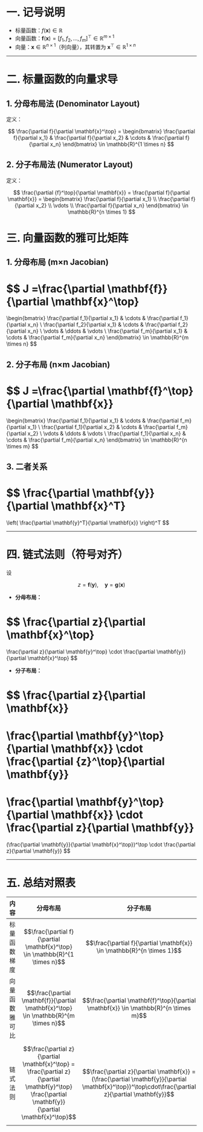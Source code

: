 
# 一. 记号说明

- 标量函数：$f(\mathbf{x}) \in \mathbb{R}$  
- 向量函数：$\mathbf{f}(\mathbf{x}) = [f_1, f_2, \dots, f_m]^\top \in \mathbb{R}^{m \times 1}$ 
- 向量：$\mathbf{x} \in \mathbb{R}^{n \times 1}$（列向量），其转置为 $\mathbf{x}^\top \in \mathbb{R}^{1 \times n}$  

---

# 二. 标量函数的向量求导  

## 1. 分母布局法 (Denominator Layout)

定义：

$$
\frac{\partial f}{\partial \mathbf{x}^\top} 
= \begin{bmatrix}
\frac{\partial f}{\partial x_1} &
\frac{\partial f}{\partial x_2} &
\cdots &
\frac{\partial f}{\partial x_n}
\end{bmatrix}
\in \mathbb{R}^{1 \times n}
$$

## 2. 分子布局法 (Numerator Layout)

定义：

$$
\frac{\partial {f}^\top}{\partial \mathbf{x}}
= \frac{\partial f}{\partial \mathbf{x}}
= \begin{bmatrix}
\frac{\partial f}{\partial x_1} \\
\frac{\partial f}{\partial x_2} \\
\vdots \\
\frac{\partial f}{\partial x_n}
\end{bmatrix}
\in \mathbb{R}^{n \times 1}
$$

# 三. 向量函数的雅可比矩阵

## 1. **分母布局 (m×n Jacobian)**

$$
J 
=\frac{\partial \mathbf{f}}{\partial \mathbf{x}^\top}
=
\begin{bmatrix}
\frac{\partial f_1}{\partial x_1} & \cdots & \frac{\partial f_1}{\partial x_n} \\
\frac{\partial f_2}{\partial x_1} & \cdots & \frac{\partial f_2}{\partial x_n} \\
\vdots & \ddots & \vdots \\
\frac{\partial f_m}{\partial x_1} & \cdots & \frac{\partial f_m}{\partial x_n}
\end{bmatrix}
\in \mathbb{R}^{m \times n}
$$

## 2. **分子布局 (n×m Jacobian)**

$$
J
=\frac{\partial \mathbf{f}^\top}{\partial \mathbf{x}}
=
\begin{bmatrix}
\frac{\partial f_1}{\partial x_1} & \cdots & \frac{\partial f_m}{\partial x_1} \\
\frac{\partial f_1}{\partial x_2} & \cdots & \frac{\partial f_m}{\partial x_2} \\
\vdots & \ddots & \vdots \\
\frac{\partial f_1}{\partial x_n} & \cdots & \frac{\partial f_m}{\partial x_n}
\end{bmatrix}
\in \mathbb{R}^{n \times m}
$$
## 3. 二者关系

$$
\frac{\partial \mathbf{y}}{\partial \mathbf{x}^T}
=
\left( \frac{\partial \mathbf{y}^T}{\partial \mathbf{x}} \right)^T
$$

---

# 四. 链式法则（符号对齐）

设  

$$
z = \mathbf f(\mathbf{y}), \quad \mathbf{y} = \mathbf g(\mathbf{x})
$$

- **分母布局：**

$$
\frac{\partial z}{\partial \mathbf{x}^\top}
=
\frac{\partial z}{\partial \mathbf{y}^\top}
\cdot
\frac{\partial \mathbf{y}}{\partial \mathbf{x}^\top}
$$

- **分子布局：**

$$
\frac{\partial z}{\partial \mathbf{x}}
=
\frac{\partial \mathbf{y}^\top}{\partial \mathbf{x}}
\cdot
\frac{\partial {z}^\top}{\partial \mathbf{y}}
=
\frac{\partial \mathbf{y}^\top}{\partial \mathbf{x}}
\cdot
\frac{\partial z}{\partial \mathbf{y}}
=
(\frac{\partial \mathbf{y}}{\partial \mathbf{x}^\top})^\top
\cdot
\frac{\partial z}{\partial \mathbf{y}}
$$

---

# 五. 总结对照表

| 内容      | 分母布局                                                                                                                                               | 分子布局                                                                                                                                                |
| ------- | -------------------------------------------------------------------------------------------------------------------------------------------------- | --------------------------------------------------------------------------------------------------------------------------------------------------- |
| 标量函数梯度  | $$\frac{\partial f}{\partial \mathbf{x}^\top} \in \mathbb{R}^{1 \times n}$$                                                                        | $$\frac{\partial f}{\partial \mathbf{x}} \in \mathbb{R}^{n \times 1}$$                                                                              |
| 向量函数雅可比 | $$\frac{\partial \mathbf{f}}{\partial \mathbf{x}^\top} \in \mathbb{R}^{m \times n}$$                                                               | $$\frac{\partial \mathbf{f}^\top}{\partial \mathbf{x}} \in \mathbb{R}^{n \times m}$$                                                                |
| 链式法则    | $$\frac{\partial z}{\partial \mathbf{x}^\top} = \frac{\partial z}{\partial \mathbf{y}^\top} \frac{\partial \mathbf{y}}{\partial \mathbf{x}^\top}$$ | $$\frac{\partial z}{\partial \mathbf{x}} = (\frac{\partial \mathbf{y}}{\partial \mathbf{x}^\top})^\top\cdot\frac{\partial z}{\partial \mathbf{y}}$$ |


